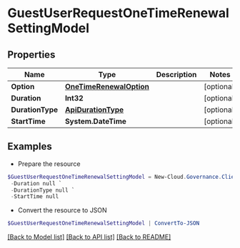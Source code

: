 # GuestUserRequestOneTimeRenewalSettingModel
## Properties

Name | Type | Description | Notes
------------ | ------------- | ------------- | -------------
**Option** | [**OneTimeRenewalOption**](OneTimeRenewalOption.md) |  | [optional] 
**Duration** | **Int32** |  | [optional] 
**DurationType** | [**ApiDurationType**](ApiDurationType.md) |  | [optional] 
**StartTime** | **System.DateTime** |  | [optional] 

## Examples

- Prepare the resource
```powershell
$GuestUserRequestOneTimeRenewalSettingModel = New-Cloud.Governance.ClientGuestUserRequestOneTimeRenewalSettingModel  -Option null `
 -Duration null `
 -DurationType null `
 -StartTime null
```

- Convert the resource to JSON
```powershell
$GuestUserRequestOneTimeRenewalSettingModel | ConvertTo-JSON
```

[[Back to Model list]](../README.md#documentation-for-models) [[Back to API list]](../README.md#documentation-for-api-endpoints) [[Back to README]](../README.md)

